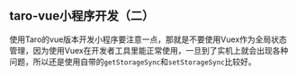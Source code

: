 
## taro-vue小程序开发（二）
使用Taro的vue版本开发小程序要注意一点，那就是不要使用Vuex作为全局状态管理，因为使用Vuex在开发者工具里能正常使用，一旦到了实机上就会出现各种问题，所以还是使用自带的`getStorageSync`和`setStorageSync`比较好。